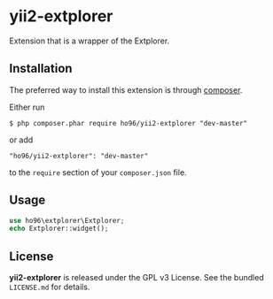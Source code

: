 yii2-extplorer
================

Extension that is a wrapper of the Extplorer.


## Installation

The preferred way to install this extension is through [composer](http://getcomposer.org/download/).

Either run

```
$ php composer.phar require ho96/yii2-extplorer "dev-master"
```

or add

```
"ho96/yii2-extplorer": "dev-master"
```

to the ```require``` section of your `composer.json` file.

## Usage

```php
use ho96\extplorer\Extplorer;
echo Extplorer::widget();
```

## License

**yii2-extplorer** is released under the GPL v3 License. See the bundled `LICENSE.md` for details.
